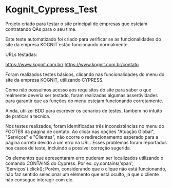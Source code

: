 # Kognit_Cypress_Test

Projeto criado para testar o site principal de empresas que estejam contratando QAs para o seu time.

Este teste automatizado foi criado para verificar se as funcionalidades do site da empresa KOGNIT estão funcionando normalmente.

URLs testadas:

https://www.kognit.com.br/
https://www.kognit.com.br/contato

Foram realizados testes básicos, clicando nas funcionalidades do menu do site da empresa KOGNIT, utilizando CYPRESS.

Como não possuímos acesso aos requisitos do site para saber o que realmente deveria ser testado, foram realizadas algumas assertividades para garantir que as funções do menu estejam funcionando corretamente.

Ainda, utilizei BDD para escrever os cenarios de testes, tambem no intuito de praticar a tecnica.

Nos testes realizados, foram identificadas três inconsistências no menu do FOOTER da página de contato. Ao clicar nas opções "Atuação Global", "Serviços" e "Clientes", não ocorre o redirecionamento esperado para a página correta devido a um erro na URL. Esses problemas foram reportados nos casos de teste, incluindo a possível correção sugerida.

Os elementos que apresentaram erro puderam ser localizados utilizando o comando CONTAINS do Cypress. Por ex: cy.contains('span', 'Serviços').click();
Porém, considerando que o clique não está funcionando, não faz sentido selecionar um elemento que está oculto, já que o cliente não consegue interagir com ele.
